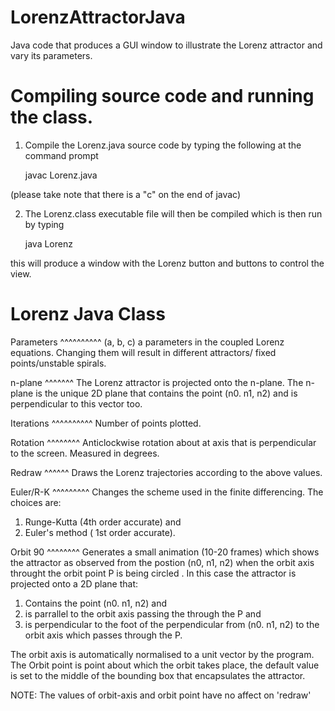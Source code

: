 # LorenzAttractorJava
Java code that produces a GUI window to illustrate the Lorenz attractor and vary its parameters.

# Compiling source code and running the class.


1. Compile the Lorenz.java source code by typing the following at the command prompt 

	javac Lorenz.java 

(please take note that there is a "c" on the end of javac)

2. The Lorenz.class executable file will then be compiled which is then run by typing 

	java Lorenz

this will produce a window with the Lorenz button and buttons to control the view.


# Lorenz Java Class

Parameters
^^^^^^^^^^
(a, b, c) a parameters in the coupled Lorenz equations.
Changing them will result in different attractors/
fixed points/unstable spirals.


n-plane
^^^^^^^
The Lorenz attractor is projected onto the n-plane.
The n-plane is the unique 2D plane that contains the point
(n0. n1, n2) and is perpendicular to this vector too.

Iterations
^^^^^^^^^^
Number of points plotted.

Rotation
^^^^^^^^
Anticlockwise rotation about at axis that is perpendicular
to the screen. Measured in degrees.

Redraw
^^^^^^
Draws the Lorenz trajectories according to the above values.

Euler/R-K
^^^^^^^^^
Changes the scheme used in the finite differencing. The choices are:
1. Runge-Kutta (4th order accurate) and 
2. Euler's method ( 1st order accurate). 

Orbit 90
^^^^^^^^
Generates a small animation (10-20 frames) which shows the
attractor as observed from the postion (n0, n1, n2) when the 
orbit axis throught the orbit point P is being circled . 
In this case the attractor is projected onto a 2D plane that:
1. Contains the point (n0. n1, n2) and
2. is parrallel to the orbit axis passing the through the P and
3. is perpendicular to the foot of the perpendicular from (n0. n1, n2) to 
   the orbit axis which passes through the P.

The orbit axis is automatically
normalised to a unit vector by the program. 
The Orbit point is point about which the orbit takes place, the
default value is set to the middle of the bounding box that 
encapsulates the attractor.

NOTE: The values of orbit-axis and orbit point have no affect on 'redraw'
